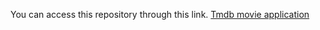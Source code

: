 You can access this repository through this link.
[Tmdb movie application](https://hrmishra.github.io/tmdb/)
